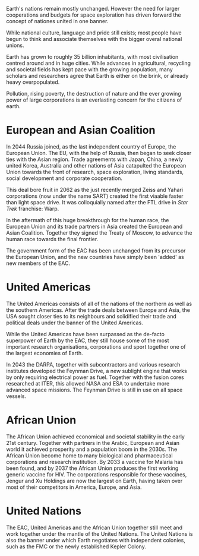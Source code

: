 Earth's nations remain mostly unchanged. However the need for larger
cooperations and budgets for space exploration has driven forward the concept
of nationes united in one banner.

While national culture, language and pride still exists; most people have begun
to think and associate themselves with the bigger overal national unions.

Earth has grown to roughly 35 billion inhabitants, with most civilisation
centred around and in huge cities. While advances in agricultural, recycling
and societal fields has kept pace with the growing population, many scholars
and researchers agree that Earth is either on the brink, or already heavy
overpopulated.

Pollution, rising poverty, the destruction of nature and the ever growing power
of large corporations is an everlasting concern for the citizens of earth.

# European and Asian Coalition

In 2044 Russia joined, as the last independent country of Europe, the European
Union. The EU, with the help of Russia, then began to seek closer ties with
the Asian region.  Trade agreements with Japan, China, a newly united Korea,
Australia and other nations of Asia catapulted the European Union towards the
front of research, space exploration, living standards, social development and
corporate cooperation.

This deal bore fruit in 2062 as the just recently merged Zeiss and Yahari
corporations (now under the name SART) created the first viaable faster than
light space drive. It was colloquially named after the FTL drive in _Star
Trek_ franchise: Warp.

In the aftermath of this huge breakthrough for the human race, the European
Union and its trade partners in Asia created the European and Asian Coalition.
Together they signed the Treaty of Moscow, to advance the human race towards
the final frontier.

The government form of the EAC has been unchanged from its precursor the
European Union, and the new countries have simply been 'added' as new members
of the EAC.

# United Americas

The United Americas consists of all of the nations of the northern as well as
the southern Americas. After the trade deals between Europe and Asia, the USA
sought closer ties to its neighbours and solidified their trade and political
deals under the banner of the United Americas.

While the United Americas have been surpassed as the de-facto superpower of
Earth by the EAC, they still house some of the most important research
organisations, corporations and sport together one of the largest economies of
Earth.

In 2043 the DARPA, together with subcontractors and various research institutes
developed the Feynman Drive, a new sublight engine that works by only requiring
electrical power as fuel. Together with the fusion cores researched at ITER,
this allowed NASA and ESA to undertake more advanced space missions. The Feynman
Drive is still in use on all space vessels.

# African Union

The African Union achieved economical and societal stability in the early
21st century. Together with partners in the Arabic, European and Asian world
it achieved prosperity and a population boom in the 2030s. The African Union
become home to many biological and pharmaceutical corporations and research
institution. By 2033 a vaccine for Malaria has been found, and by 2037 the
African Union produces the first working generic vaccine for HIV. The
corporations responsible for these vaccines, Jengur and Xu Holdings are now
the largest on Earth, having taken over most of their competitors in America,
Europe, and Asia.

# United Nations

The EAC, United Americas and the African Union together still meet and work
together under the mantle of the United Nations. The United Nations is also
the banner under which Earth negotiates with independent colonies, such as
the FMC or the newly established Kepler Colony.
